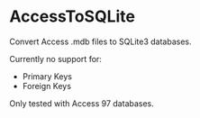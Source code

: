 # AccessToSQLite
Convert Access .mdb files to SQLite3 databases.

Currently no support for:
- Primary Keys
- Foreign Keys

Only tested with Access 97 databases.

